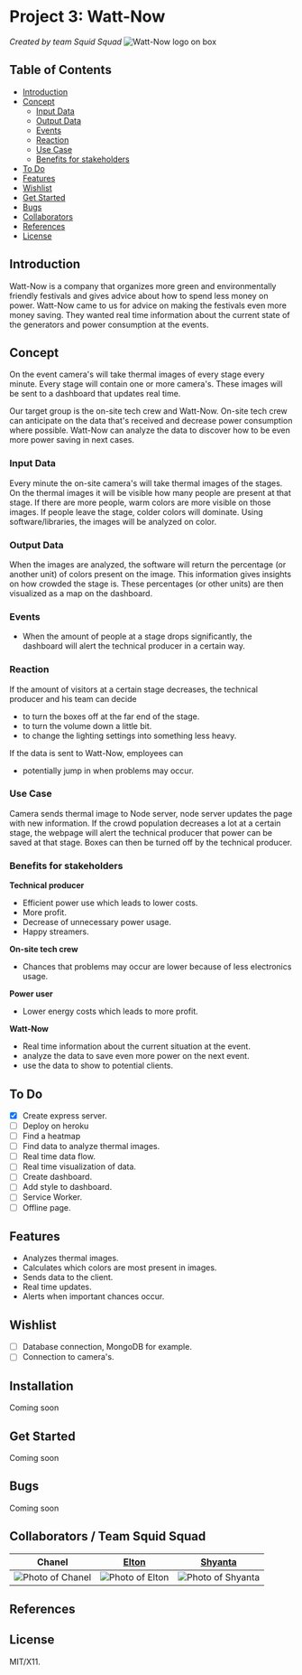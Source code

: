 # Project 3: Watt-Now
*Created by team Squid Squad*
![Watt-Now logo on box](http://www.watt-now.nl/wp-content/uploads/2015/02/cropped-header_now.png)
## Table of Contents
- [Introduction](#introduction)
- [Concept](#concept)
    - [Input Data](#input-data)
    - [Output Data](#output-data)
    - [Events](#events)
    - [Reaction](#reaction)
    - [Use Case](#use-case)
    - [Benefits for stakeholders](#benefits-for-stakeholders)
- [To Do](#to-do)
- [Features](#features)
- [Wishlist](#wishlist)
- [Get Started](#get-started)
- [Bugs](#bugs)
- [Collaborators](#collaborators)
- [References](#references)
- [License](#license)

## Introduction
Watt-Now is a company that organizes more green and environmentally friendly festivals and gives advice about how to spend less money on power. Watt-Now came to us for advice on making the festivals even more money saving. They wanted real time information about the current state of the generators and power consumption at the events.

## Concept
On the event camera's will take thermal images of every stage every minute. Every stage will contain one or more camera's. These images will be sent to a dashboard that updates real time.

Our target group is the on-site tech crew and Watt-Now. On-site tech crew can anticipate on the data that's received and decrease power consumption where possible. Watt-Now can analyze the data to discover how to be even more power saving in next cases.

### Input Data
Every minute the on-site camera's will take thermal images of the stages. On the thermal images it will be visible how many people are present at that stage. If there are more people, warm colors are more visible on those images. If people leave the stage, colder colors will dominate. Using software/libraries, the images will be analyzed on color.

### Output Data
When the images are analyzed, the software will return the percentage (or another unit) of colors present on the image. This information gives insights on how crowded the stage is. These percentages (or other units) are then visualized as a map on the dashboard.

### Events
- When the amount of people at a stage drops significantly, the dashboard will alert the technical producer in a certain way.

### Reaction
If the amount of visitors at a certain stage decreases, the technical producer and his team can decide
- to turn the boxes off at the far end of the stage.
- to turn the volume down a little bit.
- to change the lighting settings into something less heavy.

If the data is sent to Watt-Now, employees can
- potentially jump in when problems may occur.

### Use Case
Camera sends thermal image to Node server, node server updates the page with new information. If the crowd population decreases a lot at a certain stage, the webpage will alert the technical producer that power can be saved at that stage. Boxes can then be turned off by the technical producer.

### Benefits for stakeholders
**Technical producer**
- Efficient power use which leads to lower costs.
- More profit.
- Decrease of unnecessary power usage.
- Happy streamers.

**On-site tech crew**
- Chances that problems may occur are lower because of less electronics usage.

**Power user**
- Lower energy costs which leads to more profit.

**Watt-Now**
- Real time information about the current situation at the event.
- analyze the data to save even more power on the next event.
- use the data to show to potential clients.

## To Do
- [x] Create express server.
- [ ] Deploy on heroku
- [ ] Find a heatmap
- [ ] Find data to analyze thermal images.
- [ ] Real time data flow.
- [ ] Real time visualization of data.
- [ ] Create dashboard.
- [ ] Add style to dashboard.
- [ ] Service Worker.
- [ ] Offline page.

## Features
- Analyzes thermal images.
- Calculates which colors are most present in images.
- Sends data to the client.
- Real time updates.
- Alerts when important chances occur.

## Wishlist
- [ ] Database connection, MongoDB for example.
- [ ] Connection to camera's.

## Installation
Coming soon

## Get Started
Coming soon

## Bugs
Coming soon

## Collaborators / Team Squid Squad
Chanel | [Elton](https://github.com/eltongonc) | [Shyanta](https://github.com/shyanta)
--- | --- | ---
![Photo of Chanel](https://avatars1.githubusercontent.com/u/8983611?v=3&s=180)|![Photo of Elton](https://avatars0.githubusercontent.com/u/14180132?v=3&s=180)| ![Photo of Shyanta](https://avatars1.githubusercontent.com/u/14178013?v=3&s=200)

## References

## License
MIT/X11.
